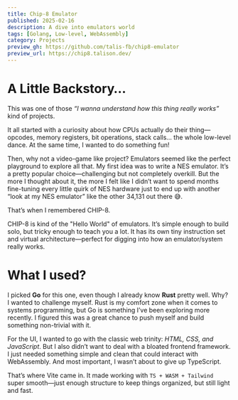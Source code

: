 ```yaml
---
title: Chip-8 Emulator
published: 2025-02-16
description: A dive into emulators world
tags: [Golang, Low-level, WebAssembly]
category: Projects
preview_gh: https://github.com/talis-fb/chip8-emulator
preview_url: https://chip8.talison.dev/
---
```


# A Little Backstory…
This was one of those _“I wanna understand how this thing really works”_ kind of projects.

It all started with a curiosity about how CPUs actually do their thing—opcodes, memory registers, bit operations, stack calls… the whole low-level dance. At the same time, I wanted to do something fun! 

Then, why not a video-game like project? Emulators seemed like the perfect playground to explore all that. 
My first idea was to write a NES emulator. It’s a pretty popular choice—challenging but not completely overkill. But the more I thought about it, the more I felt like I didn’t want to spend months fine-tuning every little quirk of NES hardware just to end up with another “look at my NES emulator” like the other 34,131 out there 😅.

That’s when I remembered CHIP-8.

CHIP-8 is kind of the "Hello World" of emulators. It’s simple enough to build solo, but tricky enough to teach you a lot. It has its own tiny instruction set and virtual architecture—perfect for digging into how an emulator/system really works.

# What I used?

I picked **Go** for this one, even though I already know **Rust** pretty well. Why? I wanted to challenge myself.
Rust is my comfort zone when it comes to systems programming, but Go is something I’ve been exploring more recently. I figured this was a great chance to push myself and build something non-trivial with it.

For the UI, I wanted to go with the classic web trinity: *HTML, CSS, and JavaScript*. But I also didn’t want to deal with a bloated frontend framework. I just needed something simple and clean that could interact with WebAssembly. And most important, I wasn’t about to give up TypeScript.

That’s where Vite came in. It made working with `TS + WASM + Tailwind` super smooth—just enough structure to keep things organized, but still light and fast.
